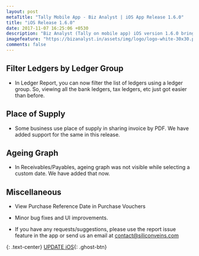 ```yaml
---
layout: post
metaTitle: "Tally Mobile App - Biz Analyst | iOS App Release 1.6.0"
title: "iOS Release 1.6.0"
date: 2017-11-07 16:25:06 +0530
description: "Biz Analyst (Tally on mobile app) iOS version 1.6.0 brings small convenience features"
imagefeature: "https://bizanalyst.in/assets/img/logo/logo-white-30x30.png"
comments: false
---
```


## Filter Ledgers by Ledger Group
- In Ledger Report, you can now filter the list of ledgers using a ledger group. So, viewing all the bank ledgers, tax ledgers, etc just got easier than before.

## Place of Supply
- Some business use place of supply in sharing invoice by PDF. We have added support for the same in this release.

## Ageing Graph
- In Receivables/Payables, ageing graph was not visible while selecting a custom date. We have added that now.

## Miscellaneous
- View Purchase Reference Date in Purchase Vouchers
- Minor bug fixes and UI improvements.


- If you have any requests/suggestions, please use the report issue feature in the app or send us an email at contact@siliconveins.com


{: .text-center}
[UPDATE iOS](https://itunes.apple.com/us/app/biz-analyst/id1164789740){: .ghost-btn}

